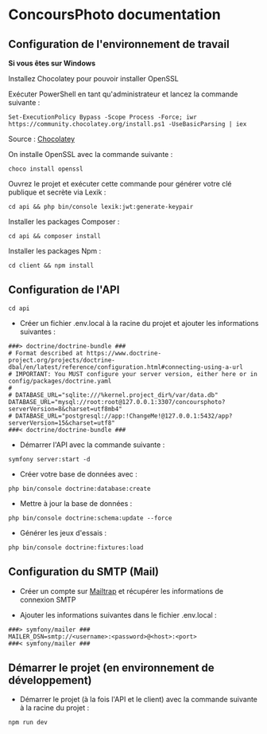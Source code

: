 # ConcoursPhoto documentation

## Configuration de l'environnement de travail

**Si vous êtes sur Windows**

Installez Chocolatey pour pouvoir installer OpenSSL

Exécuter PowerShell en tant qu'administrateur et lancez la commande suivante :

```
Set-ExecutionPolicy Bypass -Scope Process -Force; iwr https://community.chocolatey.org/install.ps1 -UseBasicParsing | iex
```

Source : [Chocolatey](https://community.chocolatey.org/courses/installation/installing?method=installing-chocolatey)

On installe OpenSSL avec la commande suivante :

```
choco install openssl
```

Ouvrez le projet et exécuter cette commande pour générer votre clé publique et secrète via Lexik :

```
cd api && php bin/console lexik:jwt:generate-keypair
```

Installer les packages Composer :

```
cd api && composer install
```

Installer les packages Npm :

```
cd client && npm install
```

## Configuration de l'API

```
cd api
```

-   Créer un fichier .env.local à la racine du projet et ajouter les informations suivantes :

```
###> doctrine/doctrine-bundle ###
# Format described at https://www.doctrine-project.org/projects/doctrine-dbal/en/latest/reference/configuration.html#connecting-using-a-url
# IMPORTANT: You MUST configure your server version, either here or in config/packages/doctrine.yaml
#
# DATABASE_URL="sqlite:///%kernel.project_dir%/var/data.db"
DATABASE_URL="mysql://root:root@127.0.0.1:3307/concoursphoto?serverVersion=8&charset=utf8mb4"
# DATABASE_URL="postgresql://app:!ChangeMe!@127.0.0.1:5432/app?serverVersion=15&charset=utf8"
###< doctrine/doctrine-bundle ###
```

-   Démarrer l'API avec la commande suivante :

```
symfony server:start -d
```

-   Créer votre base de données avec :

```
php bin/console doctrine:database:create
```

-   Mettre à jour la base de données :

```
php bin/console doctrine:schema:update --force
```

-   Générer les jeux d'essais :

```
php bin/console doctrine:fixtures:load
```

## Configuration du SMTP (Mail)

- Créer un compte sur [Mailtrap](https://mailtrap.io/) et récupérer les informations de connexion SMTP

- Ajouter les informations suivantes dans le fichier .env.local :

```
###> symfony/mailer ###
MAILER_DSN=smtp://<username>:<password>@<host>:<port>
###< symfony/mailer ###
```

## Démarrer le projet (en environnement de développement)

-   Démarrer le projet (à la fois l'API et le client) avec la commande suivante à la racine du projet :

```
npm run dev